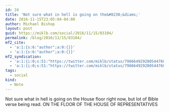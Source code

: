 ```yaml
---
id: 24
title: 'Not sure what in hell is going on the&#8230;&diams;'
date: 2016-11-15T23:05:04-04:00
author: Michael Bishop
layout: post
guid: https://miklb.com/social/2016/11/15/83104/
permalink: /blog/2016/11/15/83104/
mf2_cite:
  - 'a:1:{s:6:"author";a:0:{}}'
  - 'a:1:{s:6:"author";a:0:{}}'
mf2_syndication:
  - 'a:1:{i:0;s:51:"https://twitter.com/miklb/status/798664929280544768";}'
  - 'a:1:{i:0;s:51:"https://twitter.com/miklb/status/798664929280544768";}'
tags:
  - social
kind:
  - Note
---
```

<p>Not sure what in hell is going on the House floor right now, but lot of Bible verse being read. ON THE FLOOR OF THE HOUSE OF REPRESENTATIVES</p>